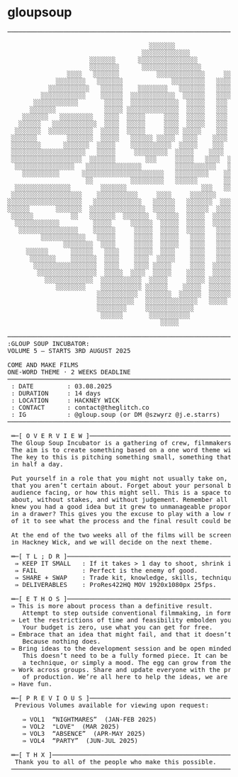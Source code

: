 # gloupsoup

<!-- README.md -->

<pre>
──────────────────────────────────────────────────────────────────────────────

                                      ░░░░░░░
                                    ░░░░░░░░░░░░░
                      ░░░░░░░      ░░░░░░░░░░░░░░░░
                      ░░░░░░░░      ░░░░░░░░░░░░░░░░
                ░░░░   ░░░░░░░          ░░░░░░░░░░░░░     ░░░░░
             ░░░░░░░░   ░░░░░░░             ░░░░░░░░░   ░░░░░░░
           ░░░░░░░░░░░   ░░░░░░    ░░░░░░░░   ░░░░░░░   ░░░░░
         ░░░░░░░░░░░░    ░░░░░░  ░░░░░░░░░░░░  ░░░░░░   ░░░░  ░░░
       ░░░░░░░░░░░░       ░░░░░  ░░░░░░░░░░░░░  ░░░░░   ░░░  ░░░░░░░
      ░░░░░░░             ░░░░░ ░░░░░░░░░░░░░░  ░░░░░   ░░░  ░░    ░░
    ░░░░░░░   ░░░░░░░░░   ░░░░  ░░░░░     ░░░░  ░░░░░   ░░░  ░░     ░░░
   ░░░░░░   ░░░░░░░░░░░░  ░░░░  ░░░░░     ░░░░  ░░░░░   ░░░  ░░░     ░░
  ░░░░░░░  ░░░░░░░░░░░░  ░░░░░  ░░░░░     ░░░░ ░░░░░    ░░░  ░░░░   ░░░░
 ░░░░░░░        ░░░░░░░  ░░░░░   ░░░░░░ ░░░░░  ░░░░    ░░░░  ░░░░░░░░░░░
 ░░░░░░░░      ░░░░░░░  ░░░░░    ░░░░░░░░░░░  ░░░░░    ░░░  ░░░░  ░░░░░░
 ░░░░░░░░░░░░░░░░░░░░   ░░░░░     ░░░░░░░░░  ░░░░░    ░░░░  ░░░░
 ░░░░░░░░░░░░░░░░░░░  ░░░░░░░        ░░░     ░░░░░   ░░░░  ░░░░
  ░░░░░░░░░░░░░░░░   ░░░░░░░░░░░░░░░         ░░░░░░░░░░░   ░░░░
    ░░░░░░░░░░      ░░░░░░░░░░░░░░░░░░░░░░   ░░░░░░░░░    ░░░░
                     ░░          ░░░░░░░░░   ░░░░░░       ░░░░   ░░░░░░░░
  ░░░░░░░░░░░░░░░        ░░░░░░░                    ░░░   ░░   ░░░░░░░░░░░
 ░░░░░░░░░░░░░░░░░░░    ░░░░░░░░░░░     ░░░░     ░░░░░░░    ░░░░░░░░░░░░░░
░░░░░░░░░░░░░░░░░░░░   ░░░░░░░░░░░░░   ░░░░░░   ░░░░░░░  ░░░░░░░░░░░░░░░░░░
░░░░░░       ░░░░░░░  ░░░░░░░░░░░░░░░  ░░░░░░   ░░░░░░  ░░░░░       ░░░░░░
 ░░░░░░          ░░   ░░░░░░░  ░░░░░░░  ░░░░░░  ░░░░░  ░░░░░        ░░░░░░
  ░░░░░░░░░░░░         ░░░░░     ░░░░░░  ░░░░░  ░░░░░  ░░░░░       ░░░░░░
   ░░░░░░░░░░░░░░░░    ░░░░░░     ░░░░░  ░░░░░  ░░░░░   ░░░░░░░░░░░░░░░░
         ░░░░░░░░░░░░   ░░░░░     ░░░░░  ░░░░░   ░░░░   ░░░░░░░░░░░░░
               ░░░░░░░░  ░░░░     ░░░░░  ░░░░░   ░░░░   ░░░░░░░
     ░░░░░░      ░░░░░░   ░░░░    ░░░░░  ░░░░    ░░░░   ░░░░
      ░░░░░░░    ░░░░░░░  ░░░░    ░░░░  ░░░░░    ░░░░   ░░░░
       ░░░░░░░░░░░░░░░░░  ░░░░    ░░░░ ░░░░░     ░░░░  ░░░░░
        ░░░░░░░░░░░░░░░░  ░░░░░  ░░░░  ░░░░░    ░░░░░  ░░░░░
          ░░░░░░░░░░░░░  ░░░░░░░░░░░  ░░░░░     ░░░░░ ░░░░░░░
             ░░░░░░░░    ░░░░░░░░░░░ ░░░░░░    ░░░░░  ░░░░░░░
                        ░░░░░░░░░░░  ░░░░░░░  ░░░░░░  ░░░░░░
                        ░░░░░░░░░░   ░░░░░░░░░░░░░░   ░░░░░
                        ░░░░░░░░     ░░░░░░░░░░░░░
                         ░░░░░░       ░░░░░░░░░░░
                                         ░░░░░

──────────────────────────────────────────────────────────────────────────────
:GLOUP SOUP INCUBATOR:
VOLUME 5 — STARTS 3RD AUGUST 2025

COME AND MAKE FILMS
ONE‑WORD THEME · 2 WEEKS DEADLINE
──────────────────────────────────────────────────────────────────────────────
 : DATE         : 03.08.2025
 : DURATION     : 14 days
 : LOCATION     : HACKNEY WICK
 : CONTACT      : contact@theglitch.co
 : IG           : @gloup.soup (or DM @szwyrz @j.e.starrs)
──────────────────────────────────────────────────────────────────────────────

 ═─[ O V E R V I E W ]────────────────────────────────────────────────────────
 The Gloup Soup Incubator is a gathering of crew, filmmakers, artists, etc.
 The aim is to create something based on a one word theme within two weeks.
 The key to this is pitching something small, something that you could film
 in half a day.

 Put yourself in a role that you might not usually take on, try out an idea
 that you aren’t certain about. Forget about your personal brand, being
 audience facing, or how this might sell. This is a space to practice and mess
 about, without stakes, and without judgement. Remember all those times you
 knew you had a good idea but it grew to unmanageable proportions and ended up
 in a drawer? This gives you the excuse to play with a low resolution version
 of it to see what the process and the final result could be.

 At the end of the two weeks all of the films will be screened in theglitch.co
 in Hackney Wick, and we will decide on the next theme.

 ═─[ T L ; D R ]──────────────────────────────────────────────────────────────
  ⇛ KEEP IT SMALL   : If it takes > 1 day to shoot, shrink it.
  ⇛ FAIL            : Perfect is the enemy of good.
  ⇛ SHARE + SWAP    : Trade kit, knowledge, skills, techniques.
  ⇛ DELIVERABLES    : ProRes422HQ MOV 1920x1080px 25fps.

 ═─[ E T H O S ]──────────────────────────────────────────────────────────────
 ⇛ This is more about process than a definitive result.
    Attempt to step outside conventional filmmaking, in form and practice.
 ⇛ Let the restrictions of time and feasibility embolden your creativity.
    Your budget is zero, use what you can get for free.
 ⇛ Embrace that an idea that might fail, and that it doesn’t matter.
    Because nothing does.
 ⇛ Bring ideas to the development session and be open minded about others.
    This doesn’t need to be a fully formed piece. It can be a prop, a set piece,
    a technique, or simply a mood. The egg can grow from there.
 ⇛ Work across groups. Share and update everyone with the progress and problems
    of production. We’re all here to help the ideas, we are not competing.
 ⇛ Have fun.

 ═─[ P R E V I O U S ]────────────────────────────────────────────────────────
  Previous Volumes available for viewing upon request:

    ⇛ VOL1  “NIGHTMARES”  (JAN-FEB 2025)
    ⇛ VOL2  "LOVE"  (MAR 2025)
    ⇛ VOL3  “ABSENCE”  (APR-MAY 2025)
    ⇛ VOL4  “PARTY”  (JUN-JUL 2025)

 ═─[ T H X ]──────────────────────────────────────────────────────────────────
  Thank you to all of the people who make this possible.
 ─────────────────────────────────────────────────────────────────────────────
</pre>
